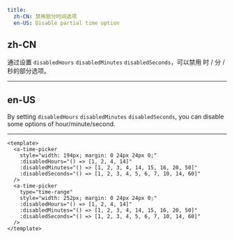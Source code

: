 ```yaml
title:
  zh-CN: 禁用部分时间选项
  en-US: Disable partial time option
```

## zh-CN

通过设置 `disabledHours` `disabledMinutes` `disabledSeconds`，可以禁用 时 / 分 / 秒的部分选项。

---

## en-US

By setting `disabledHours` `disabledMinutes` `disabledSeconds`, you can disable some options of hour/minute/second.

---

```vue
<template>
  <a-time-picker
    style="width: 194px; margin: 0 24px 24px 0;"
    :disabledHours="() => [1, 2, 4, 14]"
    :disabledMinutes="() => [1, 2, 3, 4, 14, 15, 16, 20, 50]"
    :disabledSeconds="() => [1, 2, 3, 4, 5, 6, 7, 10, 14, 60]"
  />
  <a-time-picker
    type="time-range"
    style="width: 252px; margin: 0 24px 24px 0;"
    :disabledHours="() => [1, 2, 4, 14]"
    :disabledMinutes="() => [1, 2, 3, 4, 14, 15, 16, 20, 50]"
    :disabledSeconds="() => [1, 2, 3, 4, 5, 6, 7, 10, 14, 60]"
  />
</template>
```

